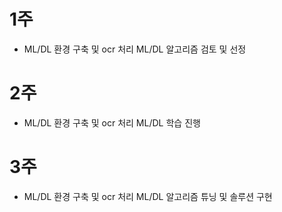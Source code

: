 # 1주
- ML/DL 환경 구축 및 ocr 처리 ML/DL 알고리즘 검토 및 선정

# 2주
- ML/DL 환경 구축 및 ocr 처리 ML/DL 학습 진행

# 3주
- ML/DL 환경 구축 및 ocr 처리 ML/DL 알고리즘 튜닝 및 솔루션 구현

#
